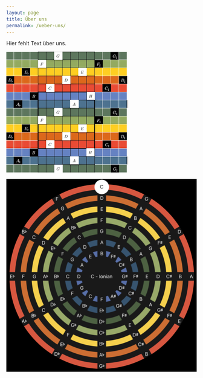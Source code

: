```yaml
---
layout: page
title: Über uns
permalink: /ueber-uns/
---
```


Hier fehlt Text über uns.

![Noten Teppich](/assets/images/NotenTeppich320.png)

![Circle of Fifths](/assets/images/CoF-Kreis-EN.png)
